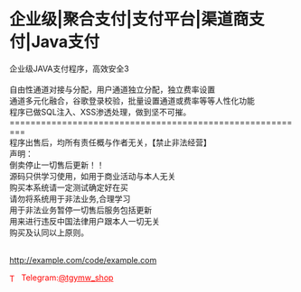 # 企业级|聚合支付|支付平台|渠道商支付|Java支付

企业级JAVA支付程序，高效安全3<br><br>自由性通道对接与分配，用户通道独立分配，独立费率设置<br>通道多元化融合，谷歌登录校验，批量设置通道或费率等等人性化功能<br>程序已做SQL注入、XSS渗透处理，做到坚不可摧。<br>=========================================================<br>程序出售后，均所有责任概与作者无关，【禁止非法经营】<br>声明：<br>倒卖停止一切售后更新！！<br>源码只供学习使用，如用于商业活动与本人无关<br>购买本系统请一定测试确定好在买<br>请勿将系统用于非法业务,合理学习<br>用于非法业务暂停一切售后服务包括更新<br>用来进行违反中国法律用户跟本人一切无关<br>购买及认同以上原则。<br><br>

http://example.com/code/example.com







<p style="color: red;"><img src="https://cdn-icons-png.flaticon.com/512/2111/2111646.png" alt="Telegram Icon" style="width: 16px; vertical-align: middle; margin-right: 5px;">Telegram:<a href="https://t.me/tgymw_shop" style="color: red;">@tgymw_shop</a></p>
